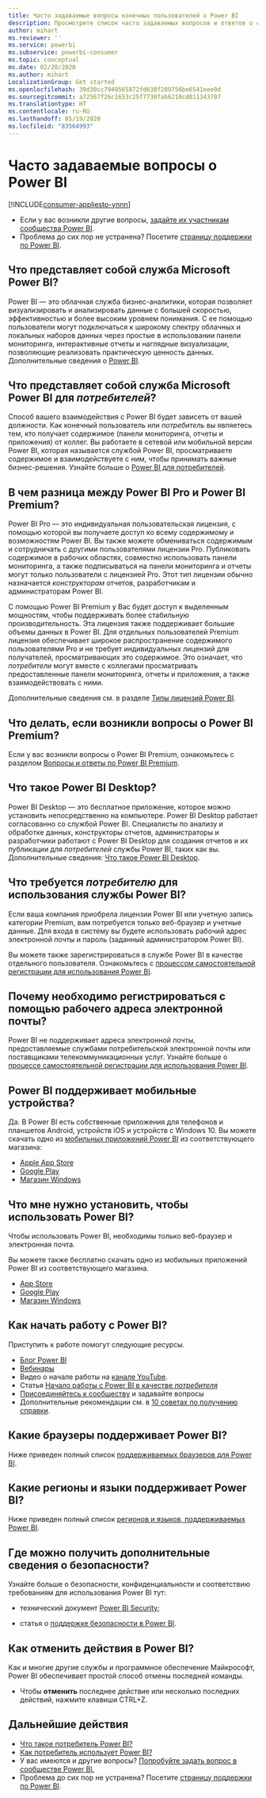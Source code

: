 ```yaml
---
title: Часто задаваемые вопросы конечных пользователей о Power BI
description: Просмотрите список часто задаваемых вопросов и ответов о службе Power BI и мобильных приложениях Power BI.
author: mihart
ms.reviewer: ''
ms.service: powerbi
ms.subservice: powerbi-consumer
ms.topic: conceptual
ms.date: 02/20/2020
ms.author: mihart
LocalizationGroup: Get started
ms.openlocfilehash: 39d30cc7949565872fd638f289756be6541eee0d
ms.sourcegitcommit: a72567f26c1653c25f7730fab6210cd011343707
ms.translationtype: HT
ms.contentlocale: ru-RU
ms.lasthandoff: 05/19/2020
ms.locfileid: "83564993"
---
```

# <a name="frequently-asked-questions-about-power-bi"></a>Часто задаваемые вопросы о Power BI

[!INCLUDE[consumer-appliesto-ynnn](../includes/consumer-appliesto-ynnn.md)]

* Если у вас возникли другие вопросы, [задайте их участникам сообщества Power BI](https://community.powerbi.com/).
* Проблема до сих пор не устранена? Посетите [страницу поддержки по Power BI](https://powerbi.microsoft.com/support/).

## <a name="what-is-the-microsoft-power-bi-service"></a>Что представляет собой служба Microsoft Power BI?

Power BI — это облачная служба бизнес-аналитики, которая позволяет визуализировать и анализировать данные с большей скоростью, эффективностью и более высоким уровнем понимания. С ее помощью пользователи могут подключаться к широкому спектру облачных и локальных наборов данных через простые в использовании панели мониторинга, интерактивные отчеты и наглядные визуализации, позволяющие реализовать практическую ценность данных. Дополнительные сведения о [Power BI](../fundamentals/power-bi-overview.md).

## <a name="what-is-the-microsoft-power-bi-service-for-consumers"></a>Что представляет собой служба Microsoft Power BI для *потребителей*?

Способ вашего взаимодействия с Power BI будет зависеть от вашей должности. Как конечный пользователь или *потребитель* вы являетесь тем, кто получает содержимое (панели мониторинга, отчеты и приложения) от коллег. Вы работаете в сетевой или мобильной версии Power BI, которая называется службой Power BI, просматриваете содержимое и взаимодействуете с ним, чтобы принимать важные бизнес-решения.  Узнайте больше о [Power BI для потребителей](index.yml).


## <a name="whats-the-difference-between-power-bi-pro-and-power-bi-premium"></a>В чем разница между Power BI Pro и Power BI Premium?

Power BI Pro — это индивидуальная пользовательская лицензия, с помощью которой вы получаете доступ ко всему содержимому и возможностям Power BI. Вы также можете обмениваться содержимым и сотрудничать с другими пользователями лицензии Pro. Публиковать содержимое в рабочих областях, совместно использовать панели мониторинга, а также подписываться на панели мониторинга и отчеты могут только пользователи с лицензией Pro. Этот тип лицензии обычно назначается *конструкторам* отчетов, разработчикам и администраторам Power BI. 

С помощью Power BI Premium у Вас будет доступ к выделенным мощностям, чтобы поддерживать более стабильную производительность. Эта лицензия также поддерживает большие объемы данных в Power BI. Для отдельных пользователей Premium лицензия обеспечивает широкое распространение содержимого пользователями Pro и не требует индивидуальных лицензий для получателей, просматривающих это содержимое. Это означает, что *потребители* могут вместе с коллегами просматривать предоставленные панели мониторинга, отчеты и приложения, а также взаимодействовать с ними. 

Дополнительные сведения см. в разделе [Типы лицензий Power BI](end-user-license.md).

## <a name="what-if-i-have-questions-about-power-bi-premium"></a>Что делать, если возникли вопросы о Power BI Premium?

Если у вас возникли вопросы о Power BI Premium, ознакомьтесь с разделом [Вопросы и ответы по Power BI Premium](../admin/service-premium-faq.md).

## <a name="what-is-power-bi-desktop"></a>Что такое Power BI Desktop?

Power BI Desktop — это бесплатное приложение, которое можно установить непосредственно на компьютере. Power BI Desktop работает согласованно со службой Power BI.  Специалисты по анализу и обработке данных, конструкторы отчетов, администраторы и разработчики работают с Power BI Desktop для создания отчетов и их публикации для *потребителей* службы Power BI, таких как вы. Дополнительные сведения: [Что такое Power BI Desktop](../fundamentals/desktop-what-is-desktop.md).

## <a name="what-do-i-need-to-use-the-power-bi-service-as-a-consumer"></a>Что требуется *потребителю* для использования службы Power BI?

Если ваша компания приобрела лицензии Power BI или учетную запись категории Premium, вам потребуется только веб-браузер и учетные данные. Для входа в систему вы будете использовать рабочий адрес электронной почты и пароль (заданный администратором Power BI).  

Вы можете также зарегистрироваться в службе Power BI в качестве отдельного пользователя. Ознакомьтесь с [процессом самостоятельной регистрации для использования Power BI](../fundamentals/service-self-service-signup-for-power-bi.md).

## <a name="why-do-i-have-to-sign-up-with-my-work-email"></a>Почему необходимо регистрироваться с помощью рабочего адреса электронной почты?

Power BI не поддерживает адреса электронной почты, предоставляемые службами потребительской электронной почты или поставщиками телекоммуникационных услуг. Узнайте больше о [процессе самостоятельной регистрации для использования Power BI](../fundamentals/service-self-service-signup-for-power-bi.md).

## <a name="does-power-bi-support-mobile-devices"></a>Power BI поддерживает мобильные устройства?

Да. В Power BI есть собственные приложения для телефонов и планшетов Android, устройств iOS и устройств с Windows 10. Вы можете скачать одно из [мобильных приложений Power BI](https://powerbi.microsoft.com/mobile) из соответствующего магазина:  

* [Apple App Store](https://go.microsoft.com/fwlink/?LinkId=526218)
* [Google Play](https://go.microsoft.com/fwlink/?LinkID=544867&clcid=0x409)
* [Магазин Windows](https://go.microsoft.com/fwlink/?LinkId=526478)

## <a name="what-do-i-need-to-install-to-use-power-bi"></a>Что мне нужно установить, чтобы использовать Power BI?

Чтобы использовать Power BI, необходимы только веб-браузер и электронная почта.

Вы можете также бесплатно скачать одно из мобильных приложений Power BI из соответствующего магазина.

* [App Store](https://go.microsoft.com/fwlink/?LinkId=526218)
* [Google Play](https://go.microsoft.com/fwlink/?LinkID=544867&clcid=0x409)
* [Магазин Windows](https://go.microsoft.com/fwlink/?LinkId=526478)

## <a name="where-do-i-get-started-with-power-bi"></a>Как начать работу с Power BI?

Приступить к работе помогут следующие ресурсы.

* [Блог Power BI](https://powerbi.microsoft.com/blog/)
* [Вебинары](../fundamentals/webinars.md)
* Видео о начале работы на [канале YouTube](https://www.youtube.com/user/mspowerbi).
* Статья [Начало работы с Power BI в качестве *потребителя*](index.yml)
* [Присоединяйтесь к сообществу](https://community.powerbi.com/) и задавайте вопросы
* Дополнительные рекомендации см. в [10 советах по получению справки](../fundamentals/service-tips-for-finding-help.md).

## <a name="what-browsers-does-power-bi-support"></a>Какие браузеры поддерживает Power BI?

Ниже приведен полный список [поддерживаемых браузеров для Power BI](../fundamentals/power-bi-browsers.md).

## <a name="what-regions-and-languages-does-power-bi-support"></a>Какие регионы и языки поддерживает Power BI?

Ниже приведен полный список [регионов и языков, поддерживаемых Power BI](../fundamentals/supported-languages-countries-regions.md).

## <a name="where-can-i-learn-more-about-security"></a>Где можно получить дополнительные сведения о безопасности?

Узнайте больше о безопасности, конфиденциальности и соответствию требованиям для использования Power BI тут:

* технический документ [Power BI Security](https://go.microsoft.com/fwlink/?LinkId=829185);

* статья о [поддержке безопасности в Power BI](../admin/service-admin-power-bi-security.md).

## <a name="how-do-i-undo-in-power-bi"></a>Как отменить действия в Power BI?

Как и многие другие службы и программное обеспечение Майкрософт, Power BI обеспечивает простой способ отмены последней команды.

* Чтобы **отменить** последнее действие или несколько последних действий, нажмите клавиши CTRL+Z.

## <a name="next-steps"></a>Дальнейшие действия

* [Что такое потребитель Power BI?](end-user-consumer.md)
* [Как потребитель использует Power BI?](end-user-reading-view.md)
* У вас имеются и другие вопросы? [Попробуйте задать вопрос в сообществе Power BI.](https://community.powerbi.com/)
* Проблема до сих пор не устранена? Посетите [страницу поддержки по Power BI](https://powerbi.microsoft.com/support/).